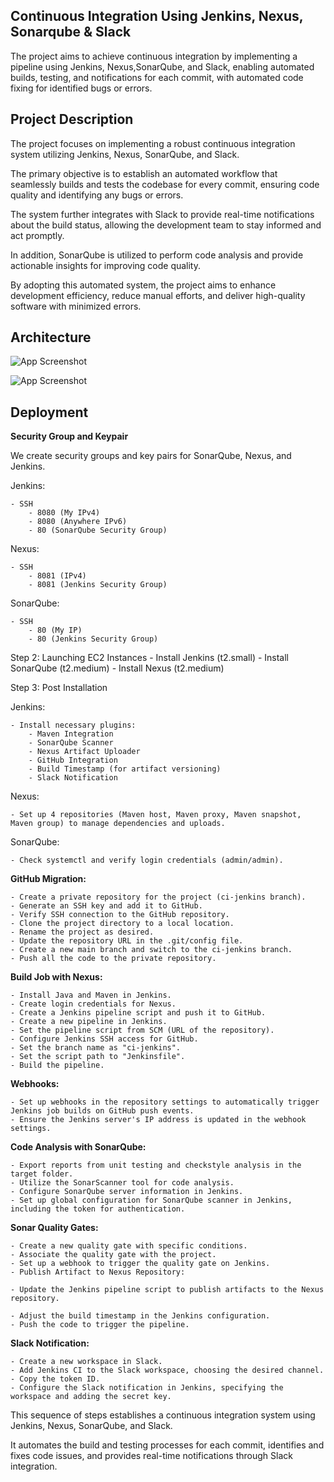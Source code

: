 
##  Continuous Integration Using Jenkins, Nexus, Sonarqube & Slack

The project aims to achieve continuous integration by implementing a pipeline using Jenkins, Nexus,SonarQube, and Slack, enabling automated builds, testing, and notifications for each commit, with automated code fixing for identified bugs or errors.






##  Project Description

The project focuses on implementing a robust continuous integration system utilizing Jenkins, Nexus, SonarQube, and Slack.

The primary objective is to establish an automated workflow that seamlessly builds and tests the codebase for every commit, ensuring code quality and identifying any bugs or errors. 

The system further integrates with Slack to provide real-time notifications about the build status, allowing the development team to stay informed and act promptly. 

In addition, SonarQube is utilized to perform code analysis and provide actionable insights for improving code quality. 

By adopting this automated system, the project aims to enhance development efficiency, reduce manual efforts, and deliver high-quality software with minimized errors.
## Architecture

![App Screenshot](https://github.com/vKirtiP/project-local-aws-ci-cd/blob/ci-jenkins/Step_SS/arch_2.png)

![App Screenshot](https://github.com/vKirtiP/project-local-aws-ci-cd/blob/ci-jenkins/Step_SS/arch_1.png)

## Deployment

**Security Group and Keypair**

We create security groups and key pairs for SonarQube, Nexus, and Jenkins.

Jenkins:

    - SSH
        - 8080 (My IPv4)
        - 8080 (Anywhere IPv6)
        - 80 (SonarQube Security Group)
Nexus:

    - SSH
        - 8081 (IPv4)
        - 8081 (Jenkins Security Group)

SonarQube:

    - SSH
        - 80 (My IP)
        - 80 (Jenkins Security Group)

Step 2: Launching EC2 Instances
    - Install Jenkins (t2.small)
    - Install SonarQube (t2.medium)
    - Install Nexus (t2.medium)

Step 3: Post Installation

Jenkins:

    - Install necessary plugins:
        - Maven Integration
        - SonarQube Scanner
        - Nexus Artifact Uploader
        - GitHub Integration
        - Build Timestamp (for artifact versioning)
        - Slack Notification

Nexus:

    - Set up 4 repositories (Maven host, Maven proxy, Maven snapshot, Maven group) to manage dependencies and uploads.

SonarQube:

    - Check systemctl and verify login credentials (admin/admin).

**GitHub Migration:**

    - Create a private repository for the project (ci-jenkins branch).
    - Generate an SSH key and add it to GitHub.
    - Verify SSH connection to the GitHub repository.
    - Clone the project directory to a local location.
    - Rename the project as desired.
    - Update the repository URL in the .git/config file.
    - Create a new main branch and switch to the ci-jenkins branch.
    - Push all the code to the private repository.

**Build Job with Nexus:**

    - Install Java and Maven in Jenkins.
    - Create login credentials for Nexus.
    - Create a Jenkins pipeline script and push it to GitHub.
    - Create a new pipeline in Jenkins.
    - Set the pipeline script from SCM (URL of the repository).
    - Configure Jenkins SSH access for GitHub.
    - Set the branch name as "ci-jenkins".
    - Set the script path to "Jenkinsfile".
    - Build the pipeline.

**Webhooks:**

    - Set up webhooks in the repository settings to automatically trigger Jenkins job builds on GitHub push events.
    - Ensure the Jenkins server's IP address is updated in the webhook settings.

**Code Analysis with SonarQube:**

    - Export reports from unit testing and checkstyle analysis in the target folder.
    - Utilize the SonarScanner tool for code analysis.
    - Configure SonarQube server information in Jenkins.
    - Set up global configuration for SonarQube scanner in Jenkins, including the token for authentication.

**Sonar Quality Gates:**

    - Create a new quality gate with specific conditions.
    - Associate the quality gate with the project.
    - Set up a webhook to trigger the quality gate on Jenkins.
    - Publish Artifact to Nexus Repository:

    - Update the Jenkins pipeline script to publish artifacts to the Nexus repository.

    - Adjust the build timestamp in the Jenkins configuration.
    - Push the code to trigger the pipeline.

**Slack Notification:**

    - Create a new workspace in Slack.
    - Add Jenkins CI to the Slack workspace, choosing the desired channel.
    - Copy the token ID.
    - Configure the Slack notification in Jenkins, specifying the workspace and adding the secret key.

This sequence of steps establishes a continuous integration system using Jenkins, Nexus, SonarQube, and Slack.

It automates the build and testing processes for each commit, identifies and fixes code issues, and provides real-time notifications through Slack integration.